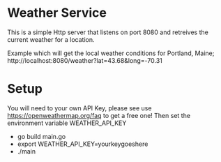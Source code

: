 # Weather Service 
This is a simple Http server that listens on port 8080 and retreives the current weather for a location.

Example which will get the local weather conditions for Portland, Maine;
http://localhost:8080/weather?lat=43.68&long=-70.31

# Setup
You will need to your own API Key, please see use https://openweathermap.org/faq to get a free one! 
Then set the environment variable WEATHER_API_KEY

- go build main.go
- export WEATHER_API_KEY=yourkeygoeshere
- ./main
